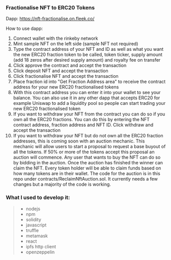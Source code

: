 ### Fractionalise NFT to ERC20 Tokens

Dapp: https://nft-fractionalise.on.fleek.co/

How to use dapp:
1) Connect wallet with the rinkeby network
2) Mint sample NFT on the left side (sample NFT not required)
3) Type the contract address of your NFT and ID as well as what you want the new ERC20 fraction token to be called, token ticker, supply amount (add 18 zeros after desired supply amount) and royalty fee on transfer
4) Click approve the contract and accept the transaction
5) Click deposit NFT and accept the transaction
6) Click fractionalise NFT and accept the transaction
7) Place fraction id into "Get Fraction Address area" to receive the contract address for your new ERC20 fractionalised tokens
8) With this contract address you can enter it into your wallet to see your balance. You can also use it in any other dapp that accepts ERC20 for example Uniswap to add a liquidity pool so people can start trading your new ERC20 fractionalised token
9) If you want to withdraw your NFT from the contract you can do so if you own all the ERC20 fractions. You can do this by entering the NFT contract address, fraction address and NFT ID. Click withdraw and accept the transaction
10) If you want to withdraw your NFT but do not own all the ERC20 fraction addresses, this is coming soon with an auction mechanic. This mechanic will allow users to start a proposal to request a base buyout of all the tokens. If 50% or more of the tokens accept this proposal an auction will commence. Any user that wants to buy the NFT can do so by bidding in the auction. Once the auction has finished the winner can claim the NFT. Every token holder will be able to claim funds based on how many tokens are in their wallet. The code for the auction is in this repo under contracts/ReclaimNftAuction.sol. It currently needs a few changes but a majority of the code is working.

### What I used to develop it:

> * nodejs
> * npm
> * solidity
> * javascript
> * truffle
> * metamask
> * react
> * ipfs http client
> * openzeppelin
